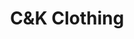 ---
title: "C&K Clothing"
url: /west-plains/cundk-clothing-southern-hills-center-2/
shop: Kleidung
---